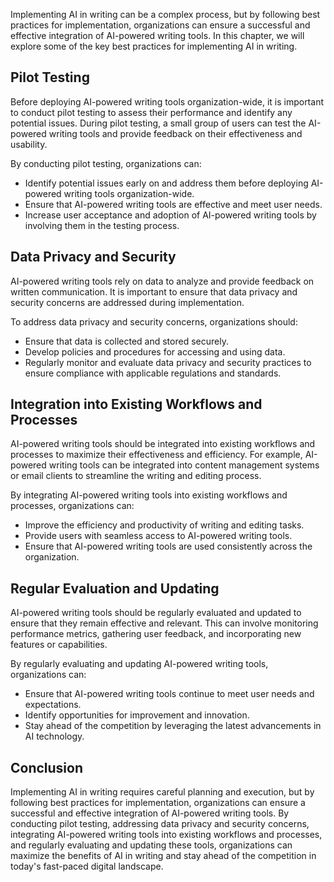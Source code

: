 

Implementing AI in writing can be a complex process, but by following best practices for implementation, organizations can ensure a successful and effective integration of AI-powered writing tools. In this chapter, we will explore some of the key best practices for implementing AI in writing.

Pilot Testing
-------------

Before deploying AI-powered writing tools organization-wide, it is important to conduct pilot testing to assess their performance and identify any potential issues. During pilot testing, a small group of users can test the AI-powered writing tools and provide feedback on their effectiveness and usability.

By conducting pilot testing, organizations can:

* Identify potential issues early on and address them before deploying AI-powered writing tools organization-wide.
* Ensure that AI-powered writing tools are effective and meet user needs.
* Increase user acceptance and adoption of AI-powered writing tools by involving them in the testing process.

Data Privacy and Security
-------------------------

AI-powered writing tools rely on data to analyze and provide feedback on written communication. It is important to ensure that data privacy and security concerns are addressed during implementation.

To address data privacy and security concerns, organizations should:

* Ensure that data is collected and stored securely.
* Develop policies and procedures for accessing and using data.
* Regularly monitor and evaluate data privacy and security practices to ensure compliance with applicable regulations and standards.

Integration into Existing Workflows and Processes
-------------------------------------------------

AI-powered writing tools should be integrated into existing workflows and processes to maximize their effectiveness and efficiency. For example, AI-powered writing tools can be integrated into content management systems or email clients to streamline the writing and editing process.

By integrating AI-powered writing tools into existing workflows and processes, organizations can:

* Improve the efficiency and productivity of writing and editing tasks.
* Provide users with seamless access to AI-powered writing tools.
* Ensure that AI-powered writing tools are used consistently across the organization.

Regular Evaluation and Updating
-------------------------------

AI-powered writing tools should be regularly evaluated and updated to ensure that they remain effective and relevant. This can involve monitoring performance metrics, gathering user feedback, and incorporating new features or capabilities.

By regularly evaluating and updating AI-powered writing tools, organizations can:

* Ensure that AI-powered writing tools continue to meet user needs and expectations.
* Identify opportunities for improvement and innovation.
* Stay ahead of the competition by leveraging the latest advancements in AI technology.

Conclusion
----------

Implementing AI in writing requires careful planning and execution, but by following best practices for implementation, organizations can ensure a successful and effective integration of AI-powered writing tools. By conducting pilot testing, addressing data privacy and security concerns, integrating AI-powered writing tools into existing workflows and processes, and regularly evaluating and updating these tools, organizations can maximize the benefits of AI in writing and stay ahead of the competition in today's fast-paced digital landscape.
